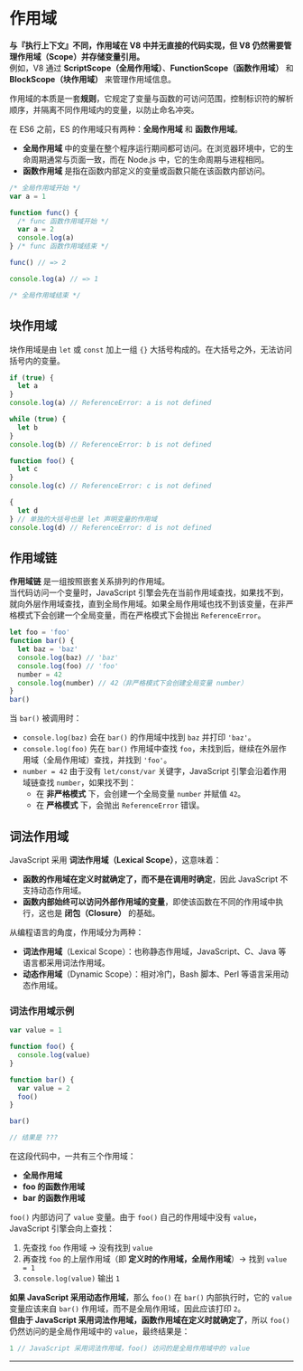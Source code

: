 # 作用域  

**与『执行上下文』不同，作用域在 V8 中并无直接的代码实现，但 V8 仍然需要管理作用域（Scope）并存储变量引用。**   
例如，V8 通过 **ScriptScope（全局作用域）**、**FunctionScope（函数作用域）** 和 **BlockScope（块作用域）** 来管理作用域信息。  

作用域的本质是一套**规则**，它规定了变量与函数的可访问范围，控制标识符的解析顺序，并隔离不同作用域内的变量，以防止命名冲突。  

在 ES6 之前，ES 的作用域只有两种：**全局作用域** 和 **函数作用域**。  

- **全局作用域** 中的变量在整个程序运行期间都可访问。在浏览器环境中，它的生命周期通常与页面一致，而在 Node.js 中，它的生命周期与进程相同。  
- **函数作用域** 是指在函数内部定义的变量或函数只能在该函数内部访问。  

```javascript
/* 全局作用域开始 */
var a = 1

function func() {
  /* func 函数作用域开始 */
  var a = 2
  console.log(a)
} /* func 函数作用域结束 */

func() // => 2

console.log(a) // => 1

/* 全局作用域结束 */
```

## 块作用域  

块作用域是由 `let` 或 `const` 加上一组 `{}` 大括号构成的。在大括号之外，无法访问括号内的变量。  

```javascript
if (true) {
  let a
}
console.log(a) // ReferenceError: a is not defined

while (true) {
  let b
}
console.log(b) // ReferenceError: b is not defined

function foo() {
  let c
}
console.log(c) // ReferenceError: c is not defined

{
  let d
} // 单独的大括号也是 let 声明变量的作用域
console.log(d) // ReferenceError: d is not defined
```

## 作用域链  

**作用域链** 是一组按照嵌套关系排列的作用域。  
当代码访问一个变量时，JavaScript 引擎会先在当前作用域查找，如果找不到，就向外层作用域查找，直到全局作用域。如果全局作用域也找不到该变量，在非严格模式下会创建一个全局变量，而在严格模式下会抛出 `ReferenceError`。  

```javascript
let foo = 'foo'
function bar() {
  let baz = 'baz'
  console.log(baz) // 'baz'
  console.log(foo) // 'foo'
  number = 42
  console.log(number) // 42（非严格模式下会创建全局变量 number）
}
bar()
```

当 `bar()` 被调用时：
- `console.log(baz)` 会在 `bar()` 的作用域中找到 `baz` 并打印 `'baz'`。  
- `console.log(foo)` 先在 `bar()` 作用域中查找 `foo`，未找到后，继续在外层作用域（全局作用域）查找，并找到 `'foo'`。  
- `number = 42` 由于没有 `let/const/var` 关键字，JavaScript 引擎会沿着作用域链查找 `number`，如果找不到：  
  - 在 **非严格模式** 下，会创建一个全局变量 `number` 并赋值 `42`。  
  - 在 **严格模式** 下，会抛出 `ReferenceError` 错误。  

## 词法作用域  

JavaScript 采用 **词法作用域（Lexical Scope）**，这意味着：
- **函数的作用域在定义时就确定了，而不是在调用时确定**，因此 JavaScript 不支持动态作用域。  
- **函数内部始终可以访问外部作用域的变量**，即使该函数在不同的作用域中执行，这也是 **闭包（Closure）** 的基础。  

从编程语言的角度，作用域分为两种：
- **词法作用域**（Lexical Scope）：也称静态作用域，JavaScript、C、Java 等语言都采用词法作用域。  
- **动态作用域**（Dynamic Scope）：相对冷门，Bash 脚本、Perl 等语言采用动态作用域。  

### 词法作用域示例  

```javascript
var value = 1

function foo() {
  console.log(value)
}

function bar() {
  var value = 2
  foo()
}

bar()

// 结果是 ???
```

在这段代码中，一共有三个作用域：
- **全局作用域**
- **foo 的函数作用域**
- **bar 的函数作用域**  

`foo()` 内部访问了 `value` 变量。由于 `foo()` 自己的作用域中没有 `value`，JavaScript 引擎会向上查找：
1. 先查找 `foo` 作用域 → 没有找到 `value`
2. 再查找 `foo` 的上层作用域（即 **定义时的作用域，全局作用域**）→ 找到 `value = 1`
3. `console.log(value)` 输出 `1`  

**如果 JavaScript 采用动态作用域**，那么 `foo()` 在 `bar()` 内部执行时，它的 `value` 变量应该来自 `bar()` 作用域，而不是全局作用域，因此应该打印 `2`。  
**但由于 JavaScript 采用词法作用域，函数作用域在定义时就确定了**，所以 `foo()` 仍然访问的是全局作用域中的 `value`，最终结果是：  

```javascript
1 // JavaScript 采用词法作用域，foo() 访问的是全局作用域中的 value
```

---

<!-- ### **总结**  

1. **作用域是一套规则**，规定了变量和函数的可访问范围，并通过嵌套形成作用域链。  
3. **作用域链** 通过词法环境管理变量查找，从当前作用域开始，逐层向外查找，直到全局作用域。  
4. **词法作用域** 在函数定义时确定，而不是在函数调用时决定。  
5. **JavaScript 只支持词法作用域，不支持动态作用域**，因此变量解析遵循**定义时的作用域**，与执行位置无关。  
 -->


<!-- https://juejin.cn/post/7456839352783159335 -->

<!-- https://blog.csdn.net/weixin_43541368/article/details/115417388 -->


<!-- 
在 JavaScript 中，作用域（Scope）可以按照不同的分类方式进行划分。常见的分类如下：

⸻

1. 按作用范围分类

（1）全局作用域（Global Scope）
	•	在代码的任何地方都可以访问的作用域。
	•	任何在全局范围内声明的变量和函数都属于全局作用域。
	•	在浏览器环境中，window 对象是全局作用域的宿主，在 Node.js 中，全局作用域由 global 对象管理。

var globalVar = 'I am global';

function test() {
  console.log(globalVar); // 'I am global'
}
test();



⸻

（2）函数作用域（Function Scope）
	•	变量和函数只能在函数内部访问，外部无法访问。
	•	var 关键字声明的变量拥有函数作用域。

function foo() {
  var localVar = 'I am inside foo';
  console.log(localVar); // 'I am inside foo'
}
foo();

console.log(localVar); // ReferenceError: localVar is not defined



⸻

（3）块级作用域（Block Scope）
	•	let 和 const 声明的变量只在 {} 代码块内可访问。
	•	ES6 之前只有 function 关键字会创建新的作用域，但 let 和 const 引入了块级作用域。

{
  let blockVar = 'I am inside a block';
  console.log(blockVar); // 'I am inside a block'
}
console.log(blockVar); // ReferenceError: blockVar is not defined



⸻

2. 按声明方式分类

（1）使用 var 声明的作用域
	•	var 变量有函数作用域，但没有块级作用域。
	•	var 变量声明**会提升（hoisting）**到作用域顶部。

if (true) {
  var x = 10;
}
console.log(x); // 10（因为 var 没有块作用域）



⸻

（2）使用 let 和 const 声明的作用域
	•	let 和 const 具有块级作用域。
	•	const 变量声明后不可重新赋值。

if (true) {
  let y = 20;
  const z = 30;
}
console.log(y); // ReferenceError: y is not defined
console.log(z); // ReferenceError: z is not defined



⸻

3. 按变量可访问性分类

（1）自由变量（Free Variable）
	•	变量在当前作用域中未声明，而是从外层作用域查找。
	•	这体现了作用域链（Scope Chain）。

var outerVar = 'I am global';

function innerFunction() {
  console.log(outerVar); // 'I am global'（外部作用域的变量）
}
innerFunction();



⸻

（2）词法作用域（Lexical Scope）
	•	JavaScript 采用词法作用域（定义时决定作用域，而不是执行时）。
	•	即函数的作用域在定义时就已经确定。

var value = 100;

function outer() {
  var value = 200;
  function inner() {
    console.log(value);
  }
  return inner;
}

const innerFunc = outer();
innerFunc(); // 200（词法作用域，访问 outer 作用域中的 value）



⸻

4. 按作用域生命周期分类

（1）静态作用域（Lexical Scope）
	•	函数的作用域在定义时就已经确定，与调用位置无关。
	•	JavaScript 使用静态作用域。

var name = 'global';

function foo() {
  var name = 'local';
  function bar() {
    console.log(name);
  }
  return bar;
}

const myBar = foo();
myBar(); // 'local'（静态作用域，bar 的作用域在 foo 内）



⸻

（2）动态作用域（Dynamic Scope）
	•	动态作用域（如 Bash、Perl 语言使用）是调用时决定作用域，而不是定义时。
	•	JavaScript 不使用动态作用域。

function foo() {
  echo $var
}

function bar() {
  var=100
  foo
}

bar
# 输出 100（Bash 采用动态作用域）



⸻

5. 特殊作用域

（1）闭包作用域（Closure Scope）
	•	闭包（Closure） 是指函数可以记住并访问它定义时的作用域，即使在其执行环境之外调用。
	•	由于闭包会保留外部作用域，因此可能会引起内存泄漏。

function outer() {
  let counter = 0;
  return function inner() {
    counter++;
    console.log(counter);
  };
}

const increment = outer();
increment(); // 1
increment(); // 2



⸻

（2）模块作用域（Module Scope）
	•	模块作用域 是 ES6 import/export 机制的一部分。
	•	ES Module 变量在模块内部是私有的。

// module.js
export let moduleVar = 'I am a module variable';

// main.js
import { moduleVar } from './module.js';
console.log(moduleVar); // 'I am a module variable'



⸻

总结

分类方式	作用域类型	说明
按作用范围	全局作用域	代码任何地方可访问
	函数作用域	仅函数内部可访问
	块作用域	{} 代码块内部可访问 (let / const)
按声明方式	var	只有函数作用域，无块作用域
	let / const	具有块级作用域
按变量可访问性	自由变量	未在当前作用域声明，但可从外部作用域获取
	词法作用域	定义时决定作用域，遵循作用域链
按生命周期	静态作用域	JavaScript 采用静态作用域（定义时作用域）
	动态作用域	JavaScript 不采用（Bash/Perl 使用）
特殊作用域	闭包作用域	函数记住并访问其定义时作用域
	模块作用域	import/export 作用域

JavaScript 主要采用静态作用域和词法作用域，不同作用域控制变量的访问规则，以保证代码的可维护性和安全性。 -->
